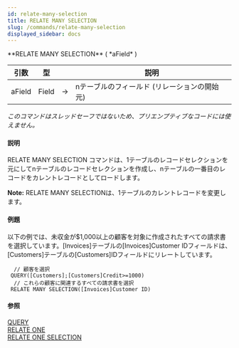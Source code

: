 ```yaml
---
id: relate-many-selection
title: RELATE MANY SELECTION
slug: /commands/relate-many-selection
displayed_sidebar: docs
---
```


<!--REF #_command_.RELATE MANY SELECTION.Syntax-->**RELATE MANY SELECTION** ( *aField* )<!-- END REF-->
<!--REF #_command_.RELATE MANY SELECTION.Params-->
| 引数 | 型 |  | 説明 |
| --- | --- | --- | --- |
| aField | Field | &#8594;  | nテーブルのフィールド (リレーションの開始元) |

<!-- END REF-->

*このコマンドはスレッドセーフではないため、プリエンプティブなコードには使えません。*


#### 説明 

<!--REF #_command_.RELATE MANY SELECTION.Summary-->RELATE MANY SELECTION コマンドは、1テーブルのレコードセレクションを元にしてnテーブルのレコードセレクションを作成し、nテーブルの一番目のレコードをカレントレコードとしてロードします。<!-- END REF-->

**Note:** RELATE MANY SELECTIONは、1テーブルのカレントレコードを変更します。

#### 例題 

以下の例では、未収金が$1,000以上の顧客を対象に作成されたすべての請求書を選択しています。\[Invoices\]テーブルの\[Invoices\]Customer IDフィールドは、\[Customers\]テーブルの\[Customers\]IDフィールドにリレートしています。

```4d
  // 顧客を選択
 QUERY([Customers];[Customers]Credit>=1000)
  // これらの顧客に関連するすべての請求書を選択
 RELATE MANY SELECTION([Invoices]Customer ID)
```

#### 参照 

[QUERY](query.md)  
[RELATE ONE](relate-one.md)  
[RELATE ONE SELECTION](relate-one-selection.md)  